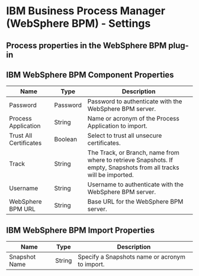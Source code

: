 
# IBM Business Process Manager (WebSphere BPM) - Settings

## Process properties in the WebSphere BPM plug-in

## IBM WebSphere BPM Component Properties


| Name | Type | Description |
| --- | --- | --- |
| Password | Password | Password to authenticate with the WebSphere BPM server. |
| Process Application | String | Name or acronym of the Process Application to import. |
| Trust All Certificates | Boolean | Select to trust all unsecure certificates. |
| Track | String | The Track, or Branch, name from where to retrieve Snapshots. If empty, Snapshots from all tracks will be imported. |
| Username | String | Username to authenticate with the WebSphere BPM server. |
| WebSphere BPM URL | String | Base URL for the WebSphere BPM server. |

## IBM WebSphere BPM Import Properties


| Name | Type | Description |
| --- | --- | --- |
| Snapshot Name | String | Specify a Snapshots name or acronym to import. |


